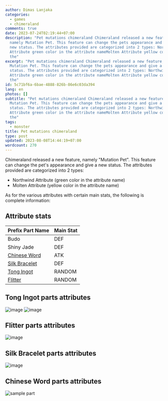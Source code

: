 ```yaml
---
author: Dimas Lanjaka
categories:
  - games
  - chimeraland
comments: true
date: 2023-07-24T02:19:44+07:00
description: "Pet mutations chimeraland Chimeraland released a new feature,
  namely Mutation Pet. This feature can change the pets appearance and give a
  new status. The attributes provided are categorized into 2 types: Northwind
  Attribute green color in the attribute nameMolten Attribute yellow color in
  the"
excerpt: "Pet mutations chimeraland Chimeraland released a new feature, namely
  Mutation Pet. This feature can change the pets appearance and give a new
  status. The attributes provided are categorized into 2 types: Northwind
  Attribute green color in the attribute nameMolten Attribute yellow color in
  the"
id: 5c71bf6a-6bae-4888-826b-86e6c03da394
lang: en
photos: []
subtitle: "Pet mutations chimeraland Chimeraland released a new feature, namely
  Mutation Pet. This feature can change the pets appearance and give a new
  status. The attributes provided are categorized into 2 types: Northwind
  Attribute green color in the attribute nameMolten Attribute yellow color in
  the"
tags:
  - monster
title: Pet mutations chimeraland
type: post
updated: 2023-08-08T14:44:19+07:00
wordcount: 270
---
```


Chimeraland released a new feature, namely "Mutation Pet". This feature can change the pet's appearance and give a new status. The attributes provided are categorized into 2 types:
- Northwind Attribute (green color in the attribute name)
- Molten Attribute (yellow color in the attribute name)

As for the various attributes with certain main stats, the following is complete information:

## Attribute stats

| Prefix Part Name | Main Stat |
| :--- | :--- |
| Budo | DEF |
| Shiny Jade | DEF |
| [Chinese Word](#chinese-word-parts-attributes) | ATK |
| [Silk Bracelet](#silk-bracelet-parts-attributes) | DEF |
| [Tong Ingot](#tong-ingot-parts-attributes) | RANDOM |
| [Flitter](#flitter-parts-attributes) | RANDOM |

## Tong Ingot parts attributes
![image](https://github.com/dimaslanjaka/static-blog-generator-hexo/assets/12471057/f0b5636a-06ea-4309-98db-e2794a9a7fcc)
![image](https://github.com/dimaslanjaka/static-blog-generator-hexo/assets/12471057/e45ac6f5-ac7e-4648-8ff3-9a84c46a26f2)

## Flitter parts attributes
![image](https://github.com/dimaslanjaka/static-blog-generator-hexo/assets/12471057/0fca676d-3970-441b-b564-e49ca057ca66)

## Silk Bracelet parts attributes
![image](https://github.com/dimaslanjaka/static-blog-generator-hexo/assets/12471057/7886cf21-3562-4bc2-944d-834d210a9bc7)

## Chinese Word parts attributes
![sample part](https://github.com/dimaslanjaka/static-blog-generator-hexo/assets/12471057/15b807cb-d790-4134-810b-9780540ae298)

